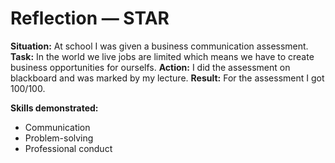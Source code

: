 # Reflection — STAR

**Situation:** At school I was given a business communication assessment. 
**Task:** In the world we live jobs are limited which means we have to create business opportunities for ourselfs.
**Action:** I did the assessment on blackboard and was marked by my lecture.
**Result:** For the assessment I got 100/100.

**Skills demonstrated:**  
- Communication  
- Problem-solving
- Professional conduct  
